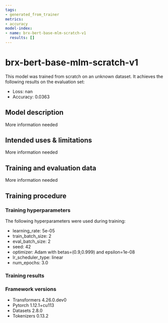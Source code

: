 ```yaml
---
tags:
- generated_from_trainer
metrics:
- accuracy
model-index:
- name: brx-bert-base-mlm-scratch-v1
  results: []
---
```


<!-- This model card has been generated automatically according to the information the Trainer had access to. You
should probably proofread and complete it, then remove this comment. -->

# brx-bert-base-mlm-scratch-v1

This model was trained from scratch on an unknown dataset.
It achieves the following results on the evaluation set:
- Loss: nan
- Accuracy: 0.0363

## Model description

More information needed

## Intended uses & limitations

More information needed

## Training and evaluation data

More information needed

## Training procedure

### Training hyperparameters

The following hyperparameters were used during training:
- learning_rate: 5e-05
- train_batch_size: 2
- eval_batch_size: 2
- seed: 42
- optimizer: Adam with betas=(0.9,0.999) and epsilon=1e-08
- lr_scheduler_type: linear
- num_epochs: 3.0

### Training results



### Framework versions

- Transformers 4.26.0.dev0
- Pytorch 1.12.1+cu113
- Datasets 2.8.0
- Tokenizers 0.13.2
